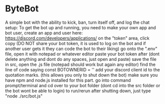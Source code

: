 # ByteBot
A simple bot with the ability to kick, ban, turn itself off, and log the chat
setup:
To get the bot up and running, you need to make your own app and bot user, create an app and user here: https://discord.com/developers/applications/
on the "token" area, click copy (DO NOT share your bot token, it is used to log on the bot and if another user gets it they can code the bot to their liking)
go onto the ".env" file, open it with notepad or whatever editor
paste your bot token after (dont delete anything and dont do any spaces, just open and paste)
save the file
in src, open the .js file (notepad should work but again any editor)
find the line of code saying const BOTOWNERID = ''
add your discord client id to the quotation marks. (this allows you only to shut down the bot)
make sure you have npm and node.js installed for this part.
go into command prompt/terminal and cd over to your bot folder (dont cd into the src folder or the bot wont be able to login)
to run/rerun after shutting down, just type "node ./src/bot.js"
